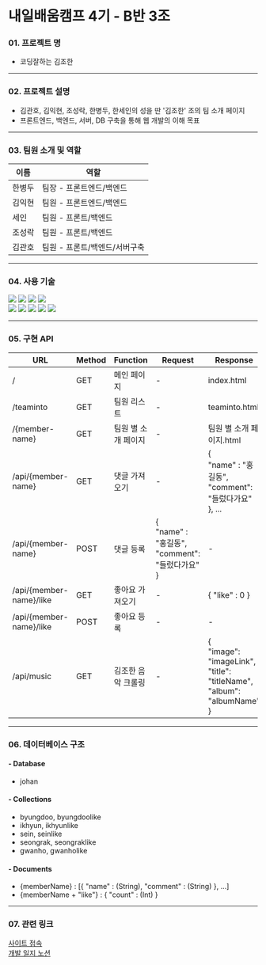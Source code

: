 # 내일배움캠프 4기 - B반 3조

### 01. 프로젝트 명

- 코딩잘하는 김조한

---

### 02. 프로젝트 설명

- 김관호, 김익현, 조성락, 한병두, 한세인의 성을 딴 '김조한' 조의 팀 소개 페이지
- 프론트엔드, 백엔드, 서버, DB 구축을 통해 웹 개발의 이해 목표

---

### 03. 팀원 소개 및 역할
| 이름                      | 역할               | 
|-------------------------|------------------|
| 한병두                     | 팀장 - 프론트엔드/백엔드   | 
| 김익현                     | 팀원 - 프론트엔드/백엔드   |
| 세인                     | 팀원 - 프론트/백엔드     |
| 조성락                     | 팀원 - 프론트/백엔드    |
| 김관호                     | 팀원 - 프론트/백엔드/서버구축 |

---

### 04. 사용 기술

<div>
<img src="https://img.shields.io/badge/html5-E34F26?style=for-the-badge&logo=html5&logoColor=white">
<img src="https://img.shields.io/badge/css-1572B6?style=for-the-badge&logo=css3&logoColor=white">
<img src="https://img.shields.io/badge/javascript-F7DF1E?style=for-the-badge&logo=javascript&logoColor=black">
<img src="https://img.shields.io/badge/jquery-0769AD?style=for-the-badge&logo=jquery&logoColor=white">
</div>
<div>
<img src="https://img.shields.io/badge/mongoDB-47A248?style=for-the-badge&logo=MongoDB&logoColor=white">
<img src="https://img.shields.io/badge/flask-000000?style=for-the-badge&logo=flask&logoColor=white">
<img src="https://img.shields.io/badge/bootstrap-7952B3?style=for-the-badge&logo=bootstrap&logoColor=white">
<img src="https://img.shields.io/badge/github-181717?style=for-the-badge&logo=github&logoColor=white">
<img src="https://img.shields.io/badge/Amazone EC2-FF9900?style=for-the-badge&logo=amazon&logoColor=white">
</div>

---

### 05. 구현 API

| URL                     | Method | Function    | Request                                            | Response                                                                             |
|-------------------------|--------|-------------|----------------------------------------------------|--------------------------------------------------------------------------------------|
| /                       | GET    | 메인 페이지      | -                                                  | index.html                                                                           |
| /teaminto               | GET    | 팀원 리스트      | -                                                  | teaminto.html                                                                        |
| /{member-name}          | GET    | 팀원 별 소개 페이지 | -                                                  | 팀원 별 소개 페이지.html                                                                     |
| /api/{member-name}      | GET    | 댓글 가져오기     | -                                                  | {<br/>"name" : "홍길동",<br/>"comment": "들렀다가요"<br/>}, ...                              |
| /api/{member-name}      | POST   | 댓글 등록       | {<br/>"name" : "홍길동",<br/>"comment": "들렀다가요"<br/>} | -                                                                                    |
| /api/{member-name}/like | GET    | 좋아요 가져오기    | -                                                  | { "like" : 0 }                                                                       |
| /api/{member-name}/like | POST   | 좋아요 등록      | -                                                  | -                                                                                    |
| /api/music              | GET    | 김조한 음악 크롤링  | -                                                  | {<br/>"image": "imageLink",<br/>"title": "titleName",<br/>"album": "albumName"<br/>} |

---

### 06. 데이터베이스 구조

#### - Database
- johan

#### - Collections
- byungdoo, byungdoolike
- ikhyun, ikhyunlike
- sein, seinlike
- seongrak, seongraklike
- gwanho, gwanholike

#### - Documents
- {memberName} : [{ "name" : (String), "comment" : (String) }, ...]
- {memberName + "like"} : { "count" : (Int) }

--- 

### 07. 관련 링크
<a href="http://dewdew.shop/"> 사이트 접속 </a> <br>
<a href="https://giant-honeycrisp-305.notion.site/6901a11fdc3d45349e38f0171c85dacb"> 개발 일지 노션 </a>
